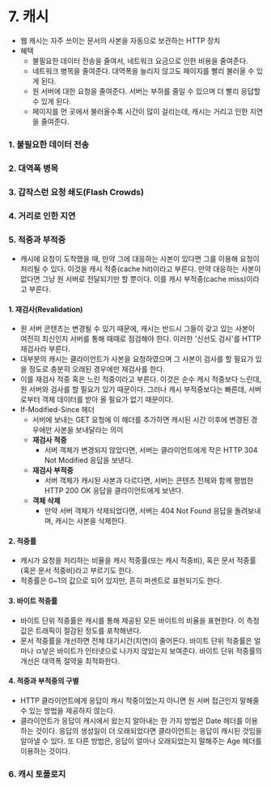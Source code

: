# 7. 캐시

- 웹 캐시는 자주 쓰이는 문서의 사본을 자동으로 보관하는 HTTP 장치
- 혜택
  - 불필요한 데이터 전송을 줄여서, 네트워크 요금으로 인한 비용을 줄여준다.
  - 네트워크 병목을 줄여준다. 대역폭을 늘리지 않고도 페이지를 빨리 불러올 수 있게 된다.
  - 원 서버에 대한 요청을 줄여준다. 서버는 부하를 줄일 수 있으며 더 빨리 응답할 수 있게 된다.
  - 페이지를 먼 곳에서 불러올수록 시간이 많이 걸리는데, 캐시는 거리고 인한 지연을 줄여준다.

### 1. 불필요한 데이터 전송

### 2. 대역폭 병목

### 3. 갑작스런 요청 쇄도(Flash Crowds)

### 4. 거리로 인한 지연

### 5. 적중과 부적중

- 캐시에 요청이 도착했을 때, 만약 그에 대응하는 사본이 있다면 그를 이용해 요청이 처리될 수 있다. 이것을 캐시 적중(cache hit)이라고 부른다. 만약 대응하는 사본이 없다면 그냥 원 서버로 전달되기만 할 뿐이다. 이를 캐시 부적중(cache miss)이라고 부른다.

#### 1. 재검사(Revalidation)

- 원 서버 콘텐츠는 변경될 수 있기 때문에, 캐시는 반드시 그들이 갖고 있는 사본이 여전히 최신인지 서버를 통해 때때로 점검해야 한다. 이러한 '신선도 검사'를 HTTP 재검사라 부른다.
- 대부분의 캐시는 클라이언트가 사본을 요청하였으며 그 사본이 검사를 할 필요가 있을 정도로 충분히 오래된 경우에만 재검사를 한다.
- 이를 재검사 적중 혹은 느린 적중이라고 부른다. 이것은 순수 캐시 적중보다 느린데, 원 서버와 검사를 할 필요가 있기 때문이다. 그러나 캐시 부적중보다는 빠른데, 서버로부터 객체 데이터를 받아 올 필요가 없기 때문이다.
- If-Modified-Since 헤더
  - 서버에 보내는 GET 요청에 이 헤더를 추가하면 캐시된 시간 이후에 변경된 경우에만 사본을 보내달라는 의미
  - **재검사 적중**
    - 서버 객체가 변경되지 않았다면, 서버는 클라이언트에게 작은 HTTP 304 Not Modified 응답을 보낸다.
  - **재검사 부적중**
    - 서버 객체가 캐시된 사본과 다르다면, 서버는 콘텐츠 전체와 함께 평범한 HTTP 200 OK 응답을 클라이언트에게 보낸다.
  - **객체 삭제**
    - 만약 서버 객체가 삭제되었다면, 서버는 404 Not Found 응답을 돌려보내며, 캐시는 사본을 삭제한다.

#### 2. 적중률

- 캐시가 요청을 처리하는 비율을 캐시 적중률(또는 캐시 적중비), 혹은 문서 적중률(혹은 문서 적중비)라고 부르기도 한다.
- 적중률은 0~1의 값으로 되어 있지만, 흔히 퍼센트로 표현되기도 한다.

#### 3. 바이트 적중률

- 바이트 단위 적중률은 캐시를 통해 제공된 모든 바이트의 비율을 표현한다. 이 측정값은 트래픽이 절감된 정도를 포착해낸다.
- 문서 적중률을 개선하면 전체 대기시간(지연)이 줄어든다. 바이트 단위 적중률은 얼마나 ㅁ낳은 바이트가 인터넷으로 나가지 않았는지 보여준다. 바이트 단위 적중률의 개선은 대역폭 절약을 최적화한다.

#### 4. 적중과 부적중의 구별

- HTTP 클라이언트에게 응답이 캐시 적중이었는지 아니면 원 서버 접근인지 말해줄 수 있는 방법을 제공하지 않는다.
- 클라이언트가 응답이 캐시에서 왔는지 알아내는 한 가지 방법은 Date 헤더를 이용하는 것이다. 응답의 생성일이 더 오래되었다면 클라이언트는 응답이 캐시된 것임을 알아낼 수 있다. 또 다른 방법은, 응답이 얼마나 오래되었는지 말해주는 Age 헤더를 이용하는 것이다.



### 6. 캐시 토폴로지

